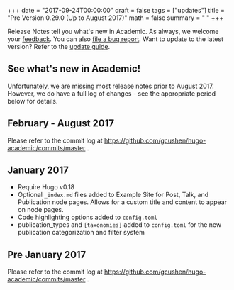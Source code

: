 +++
date = "2017-09-24T00:00:00"
draft = false
tags = ["updates"]
title = "Pre Version 0.29.0 (Up to August 2017)"
math = false
summary = " "
+++

Release Notes tell you what's new in Academic. As always, we welcome your [feedback](https://github.com/gcushen/hugo-academic/issues). You can also [file a bug report](https://github.com/gcushen/hugo-academic/issues). Want to update to the latest version? Refer to the [update guide](https://sourcethemes.com/academic/post/getting-started/#upgrading).

## See what's new in Academic!

Unfortunately, we are missing most release notes prior to August 2017. However, we do have a full log of changes - see the appropriate period below for details.

## February - August 2017

Please refer to the commit log at https://github.com/gcushen/hugo-academic/commits/master .

## January 2017

- Require Hugo v0.18
- Optional `_index.md` files added to Example Site for Post, Talk, and Publication node pages. Allows for a custom title and content to appear on node pages.
- Code highlighting options added to `config.toml`
- publication_types and `[taxonomies]` added to `config.toml` for the new publication categorization and filter system

## Pre January 2017

Please refer to the commit log at https://github.com/gcushen/hugo-academic/commits/master .

